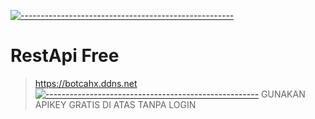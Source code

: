 [![-----------------------------------------------------](https://raw.githubusercontent.com/andreasbm/readme/master/assets/lines/colored.png)](#table-of-contents)
# RestApi Free
> https://botcahx.ddns.net
[![-----------------------------------------------------](https://raw.githubusercontent.com/andreasbm/readme/master/assets/lines/colored.png)](#table-of-contents)
> GUNAKAN APIKEY GRATIS DI ATAS TANPA LOGIN 

